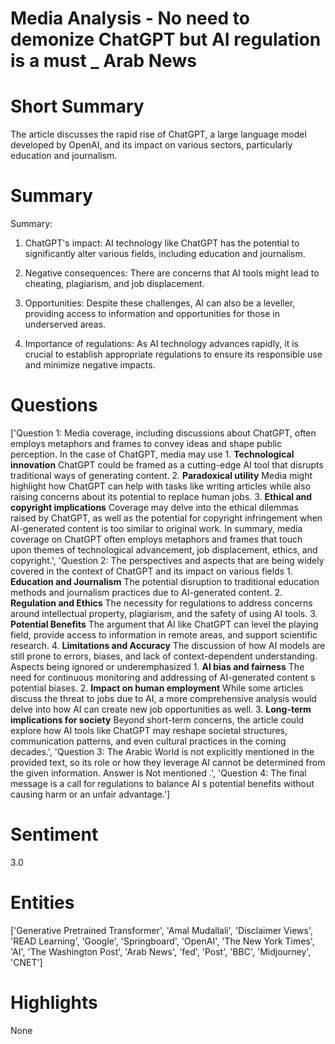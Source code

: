 # Media Analysis - No need to demonize ChatGPT but AI regulation is a must _ Arab News

# Short Summary
The article discusses the rapid rise of ChatGPT, a large language model developed by OpenAI, and its impact on various sectors, particularly education and journalism.

# Summary
Summary:

1. ChatGPT's impact: AI technology like ChatGPT has the potential to significantly alter various fields, including education and journalism.

2. Negative consequences: There are concerns that AI tools might lead to cheating, plagiarism, and job displacement.

3. Opportunities: Despite these challenges, AI can also be a leveller, providing access to information and opportunities for those in underserved areas.

4. Importance of regulations: As AI technology advances rapidly, it is crucial to establish appropriate regulations to ensure its responsible use and minimize negative impacts.

# Questions
['Question 1: Media coverage, including discussions about ChatGPT, often employs metaphors and frames to convey ideas and shape public perception. In the case of ChatGPT, media may use  1. **Technological innovation** ChatGPT could be framed as a cutting-edge AI tool that disrupts traditional ways of generating content. 2. **Paradoxical utility** Media might highlight how ChatGPT can help with tasks like writing articles while also raising concerns about its potential to replace human jobs. 3. **Ethical and copyright implications** Coverage may delve into the ethical dilemmas raised by ChatGPT, as well as the potential for copyright infringement when AI-generated content is too similar to original work. In summary, media coverage on ChatGPT often employs metaphors and frames that touch upon themes of technological advancement, job displacement, ethics, and copyright.', 'Question 2: The perspectives and aspects that are being widely covered in the context of ChatGPT and its impact on various fields  1. **Education and Journalism** The potential disruption to traditional education methods and journalism practices due to AI-generated content. 2. **Regulation and Ethics** The necessity for regulations to address concerns around intellectual property, plagiarism, and the safety of using AI tools. 3. **Potential Benefits** The argument that AI like ChatGPT can level the playing field, provide access to information in remote areas, and support scientific research. 4. **Limitations and Accuracy** The discussion of how AI models are still prone to errors, biases, and lack of context-dependent understanding. Aspects being ignored or underemphasized  1. **AI bias and fairness** The need for continuous monitoring and addressing of AI-generated content s potential biases. 2. **Impact on human employment** While some articles discuss the threat to jobs due to AI, a more comprehensive analysis would delve into how AI can create new job opportunities as well. 3. **Long-term implications for society** Beyond short-term concerns, the article could explore how AI tools like ChatGPT may reshape societal structures, communication patterns, and even cultural practices in the coming decades.', 'Question 3: The Arabic World is not explicitly mentioned in the provided text, so its role or how they leverage AI cannot be determined from the given information. Answer is Not mentioned .', 'Question 4: The final message is a call for regulations to balance AI s potential benefits without causing harm or an unfair advantage.']

# Sentiment
3.0

# Entities
['Generative Pretrained Transformer', 'Amal Mudallali', 'Disclaimer Views', 'READ Learning', 'Google', 'Springboard', 'OpenAI', 'The New York Times', 'AI', 'The Washington Post', 'Arab News', 'fed', 'Post', 'BBC', 'Midjourney', 'CNET']

# Highlights
None

